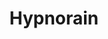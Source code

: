 ---
title: Hypnorain
developer: Keyreal
image: Hypnorain.jpg
link: http://www.kircode.com/hypnorain/
windows: http://store.steampowered.com/app/495230/
---
